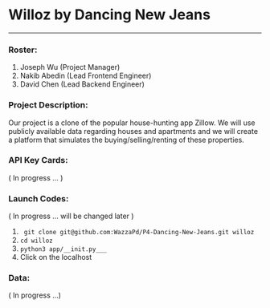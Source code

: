 # Willoz by Dancing New Jeans
------
### Roster:
1. Joseph Wu (Project Manager)
2. Nakib Abedin (Lead Frontend Engineer)
3. David Chen (Lead Backend Engineer)

### Project Description:

  Our project is a clone of the popular house-hunting app Zillow. We will use publicly available data regarding houses and apartments and we will create a platform that simulates the buying/selling/renting of these properties.
  
### API Key Cards:
( In progress ... )

### Launch Codes:
( In progress ... will be changed later )

1. ``` git clone git@github.com:WazzaPd/P4-Dancing-New-Jeans.git willoz```
2. ``` cd willoz ```
3. ``` python3 app/__init.py___ ```
4. Click on the localhost

### Data:
( In progress ...)
